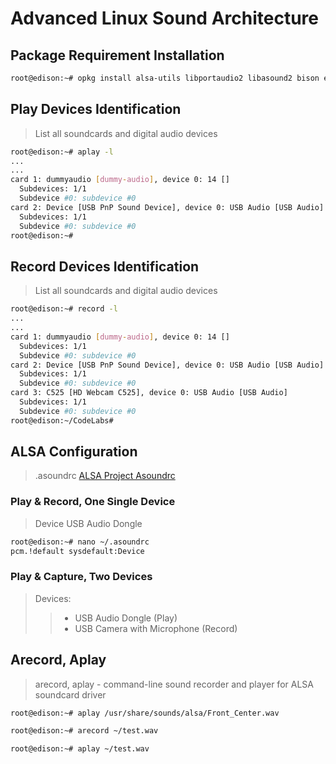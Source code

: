 # Advanced Linux Sound Architecture

## Package Requirement Installation

```sh
root@edison:~# opkg install alsa-utils libportaudio2 libasound2 bison espeak alsa-lib-dev alsa-utils-dev alsa-dev python-numpy
```

## Play Devices Identification

> List all soundcards and digital audio devices

```sh
root@edison:~# aplay -l
...
...
card 1: dummyaudio [dummy-audio], device 0: 14 []
  Subdevices: 1/1
  Subdevice #0: subdevice #0
card 2: Device [USB PnP Sound Device], device 0: USB Audio [USB Audio]
  Subdevices: 1/1
  Subdevice #0: subdevice #0
root@edison:~# 
```

## Record Devices Identification

> List all soundcards and digital audio devices

```sh
root@edison:~# record -l
...
...
card 1: dummyaudio [dummy-audio], device 0: 14 []
  Subdevices: 1/1
  Subdevice #0: subdevice #0
card 2: Device [USB PnP Sound Device], device 0: USB Audio [USB Audio]
  Subdevices: 1/1
  Subdevice #0: subdevice #0
card 3: C525 [HD Webcam C525], device 0: USB Audio [USB Audio]
  Subdevices: 1/1
  Subdevice #0: subdevice #0
root@edison:~/CodeLabs# 
```

## ALSA Configuration

> .asoundrc [ALSA Project Asoundrc](https://www.alsa-project.org/main/index.php/Asoundrc)

### Play & Record, One Single Device

> Device USB Audio Dongle

```sh
root@edison:~# nano ~/.asoundrc
pcm.!default sysdefault:Device
```

### Play & Capture, Two Devices

> Devices:
>> - USB Audio Dongle (Play)
>> - USB Camera with Microphone (Record)

## Arecord, Aplay

> arecord, aplay - command-line sound recorder and player for ALSA soundcard driver

```sh
root@edison:~# aplay /usr/share/sounds/alsa/Front_Center.wav
```

```sh
root@edison:~# arecord ~/test.wav
```

```sh
root@edison:~# aplay ~/test.wav
```




